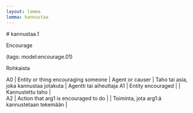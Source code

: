 ```yaml
---
layout: lemma
lemma: kannustaa
---
```


<div class="sense">
# <span class="sensename">kannustaa.1</span>

<span class="description">Encourage</span>

(tags: model:encourage.01)

<span class="description">Rohkaista</span>

A0 | Entity or thing encouraging someone | Agent or causer | Taho tai asia, joka kannustaa jotakuta | Agentti tai aiheuttaja
A1 | Entity encouraged |   | Kannustettu taho |  
A2 | Action that arg1 is encouraged to do |   | Toiminta, jota arg1:ä kannustetaan tekemään |  

</div>

